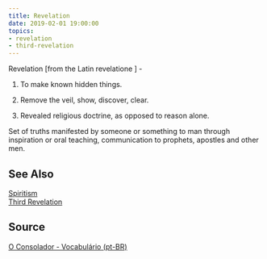 ```yaml
---
title: Revelation
date: 2019-02-01 19:00:00
topics:
- revelation
- third-revelation
---
```


Revelation [from the Latin revelatione ] - 

1. To make known hidden things. 

2. Remove the veil, show, discover, clear. 

3. Revealed religious doctrine, as opposed to reason alone.


Set of truths manifested by someone or something to man through inspiration or
oral teaching, communication to prophets, apostles and other men.

## See Also
[Spiritism](/spiritism)  
[Third Revelation](../third-revelation)

## Source
[O Consolador - Vocabulário (pt-BR)](http://www.oconsolador.com.br/linkfixo/vocabulario/principal.html)
